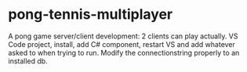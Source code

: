 # pong-tennis-multiplayer
A pong game server/client development: 2 clients can play actually.
VS Code project, install, add C# component, restart VS and add whatever asked to when trying to run.
Modify the connectionstring properly to an installed db.

